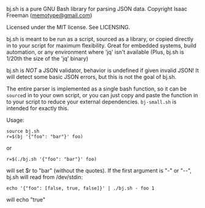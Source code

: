 bj.sh is a pure GNU Bash library for parsing JSON data.
Copyright Isaac Freeman (memotype@gmail.com)

Licensed under the MIT license. See LICENSING.

bj.sh is meant to be run as a script, sourced as a library, or copied directly
in to your script for maximum flexibility. Great for embedded systems, build
automation, or any environment where 'jq' isn't available (Plus, bj.sh is 1/20th
the size of the 'jq' binary)

bj.sh is *NOT* a JSON validator, behavior is undefined if given invalid JSON!
It will detect some basic JSON errors, but this is not the goal of bj.sh.

The entire parser is implemented as a single bash function, so it can be
`source`d in to your own script, or you can just copy and paste the function in
to your script to reduce your external dependencies. `bj-small.sh` is intended
for exactly this.

Usage:

    source bj.sh
    r=$(bj '{"foo": "bar"}' foo)

or

    r=$(./bj.sh '{"foo": "bar"}' foo)

will set $r to "bar" (without the quotes). If the first argument is "-" or "--",
bj.sh will read from /dev/stdin:

    echo '{"foo": [false, true, false]}' | ./bj.sh - foo 1

will echo "true"

